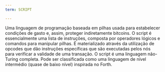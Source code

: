 ```yaml
---
term: SCRIPT

---
```

Uma linguagem de programação baseada em pilhas usada para estabelecer condições de gasto e, assim, proteger indiretamente bitcoins. O script é essencialmente uma lista de instruções, composta por operadores lógicos e comandos para manipular pilhas. É materializado através da utilização de opcodes que dão instruções específicas que são executadas pelos nós para verificar a validade de uma transação. O script é uma linguagem não-Turing completa. Pode ser classificada como uma linguagem de nível intermédio (quase de baixo nível) inspirada no Forth.
